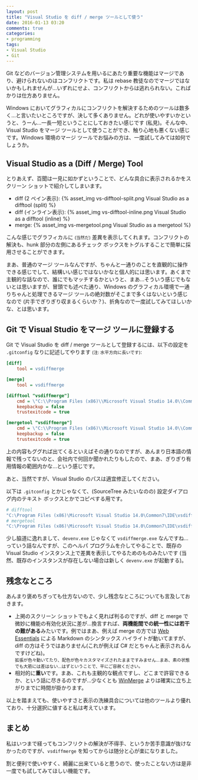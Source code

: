 ```yaml
---
layout: post
title: "Visual Studio を diff / merge ツールとして使う"
date: 2016-01-13 03:20
comments: true
categories:
- programming
tags:
- Visual Studio
- Git
---
```


Git などのバージョン管理システムを用いるにあたり重要な機能はマージであり、避けられないのはコンフリクトです。私は rebase 教徒なのでマージではないかもしれませんが…いずれにせよ、コンフリクトからは逃れられない。こればかりは仕方ありません。

Windows においてグラフィカルにコンフリクトを解決するためのツールは数多く…と言いたいところですが、決して多くありません。どれが使いやすいかというと、うーん…一長一短ということにしておきたい感じです (私見)。そんな中、Visual Studio をマージ ツールとして使うことができ、触り心地も悪くない感じです。Windows 環境のマージ ツールでお悩みの方は、一度試してみては如何でしょうか。

<!-- more -->

## Visual Studio as a (Diff / Merge) Tool

とりあえず、百聞は一見に如かずということで、どんな具合に表示されるかをスクリーン ショットで紹介してしまいます。

* diff (2 ペイン表示): {% asset_img vs-difftool-split.png Visual Studio as a difftool (split) %}
* diff (インライン表示): {% asset_img vs-difftool-inline.png Visual Studio as a difftool (inline) %}
* merge: {% asset_img vs-mergetool.png Visual Studio as a mergetool %}

こんな感じでグラフィカルに <small>(当然だ)</small> 差異を表示してくれます。コンフリクトの解決も、hunk 部分の左側にあるチェック ボックスをトグルすることで簡単に採用させることができます。

まあ、普通のマージ ツールなんですが、ちゃんと一通りのことを直観的に操作できる感じでして、結構いい感じではないかなと個人的には思います。あくまで主観的な話なので、誰にでもマッチするかというと、まあ…そういう感じでもないとは思いますが、冒頭でも述べた通り、Windows のグラフィカル環境で一通りちゃんと処理できるマージ ツールの絶対数がそこまで多くはないという感じなので (片手でぎりぎり収まるくらいか？)、折角なので一度試してみてほしいかな、とは思います。

## Git で Visual Studio をマージ ツールに登録する

Git で Visual Studio を diff / merge ツールとして登録するには、以下の設定を `.gitconfig` なりに記述してやります <small>(注: 水平方向に長いです)</small>:

```ini
[diff]
    tool = vsdiffmerge

[merge]
    tool = vsdiffmerge

[difftool "vsdiffmerge"]
    cmd = \"C:\\Program Files (x86)\\Microsoft Visual Studio 14.0\\Common7\\IDE\\vsdiffmerge.exe\" \"$LOCAL\" \"$REMOTE\" //t
    keepbackup = false
    trustexitcode = true

[mergetool "vsdiffmerge"]
    cmd = \"C:\\Program Files (x86)\\Microsoft Visual Studio 14.0\\Common7\\IDE\\vsdiffmerge.exe\" \"$REMOTE\" \"$LOCAL\" \"$BASE\" \"$MERGED\" //m
    keepbackup = false
    trustexitcode = true
```

上の内容もググれば出てくるといえばその通りなのですが、あんまり日本語の情報で残ってないのと、会社内で何回か聞かれたりもしたので、まあ、ぎりぎり有用情報の範囲内かな…という感じです。

あと、当然ですが、Visual Studio のパスは適宜修正してください。

以下は `.gitconfig` とかじゃなくて、(SourceTree みたいなのの) 設定ダイアログ内のテキスト ボックスとかでコピペする用です。

```sh
# difftool
"C:\Program Files (x86)\Microsoft Visual Studio 14.0\Common7\IDE\vsdiffmerge.exe" "$LOCAL" "$REMOTE" /t
# mergetool
"C:\Program Files (x86)\Microsoft Visual Studio 14.0\Common7\IDE\vsdiffmerge.exe" "$REMOTE" "$LOCAL" "$BASE" "$MERGED" /m
```

少し脇道に逸れまして、`devenv.exe` じゃなくて `vsdiffmerge.exe` なんですね…っていう話なんですが、このヘルパ プログラムを介してやることで、既存の Visual Studio インスタンス上で差異を表示してやるためのものみたいです (当然、既存のインスタンスが存在しない場合は新しく `devenv.exe` が起動する)。

## 残念なところ

あんまり褒めちぎっても仕方ないので、少し残念なところについても言及しておきます。

* 上掲のスクリーン ショットでもよく見れば判るのですが、diff と merge で微妙に機能の有効化状況に差が…換言すれば、**両機能間での統一性には若干の難がある**みたいです。例ではまあ、例えば merge の方では [Web Essentials](http://vswebessentials.com/) による Markdown のシンタックス ハイライトが動いてますが、diff の方はそうではありません(これが例えば C# だとちゃんと表示されるんですけどね)。<br /><small>拡張が色々動いてたり、配色が色々カスタマイズされたままですみません…まあ、素の状態でも大筋には差はない…はずということで、平にご容赦ください。</small>
* 相対的に**重い**です。まあ、これも主観的な観点ですし、どこまで許容できるか、という話に尽きるのですが…少なくとも [WinMerge](http://winmerge.org/) よりは確実に立ち上がりまでに時間が掛かります。

以上を踏まえても、使いやすさと表示の洗練具合については他のツールより優れており、十分選択に値すると私は考えています。

## まとめ

私はいつまで経ってもコンフリクトの解決が不得手、というか苦手意識が抜けなかったのですが、`vsdiffmerge` を知ってからは随分と心が楽になりました。

割と便利で使いやすく、綺麗に出来ていると思うので、使ったことない方は是非一度でも試してみてほしい機能です。
